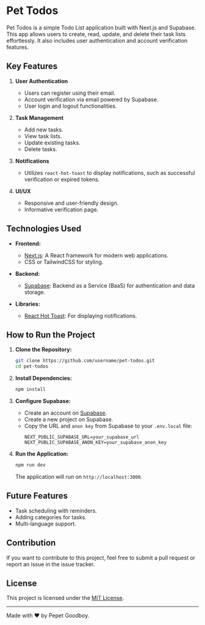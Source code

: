 # Pet Todos

Pet Todos is a simple Todo List application built with Next.js and Supabase. This app allows users to create, read, update, and delete their task lists effortlessly. It also includes user authentication and account verification features.

## Key Features

1. **User Authentication**

   - Users can register using their email.
   - Account verification via email powered by Supabase.
   - User login and logout functionalities.

2. **Task Management**

   - Add new tasks.
   - View task lists.
   - Update existing tasks.
   - Delete tasks.

3. **Notifications**

   - Utilizes `react-hot-toast` to display notifications, such as successful verification or expired tokens.

4. **UI/UX**
   - Responsive and user-friendly design.
   - Informative verification page.

## Technologies Used

- **Frontend:**

  - [Next.js](https://nextjs.org/): A React framework for modern web applications.
  - CSS or TailwindCSS for styling.

- **Backend:**

  - [Supabase](https://supabase.com/): Backend as a Service (BaaS) for authentication and data storage.

- **Libraries:**
  - [React Hot Toast](https://react-hot-toast.com/): For displaying notifications.

## How to Run the Project

1. **Clone the Repository:**

   ```bash
   git clone https://github.com/username/pet-todos.git
   cd pet-todos
   ```

2. **Install Dependencies:**

   ```bash
   npm install
   ```

3. **Configure Supabase:**

   - Create an account on [Supabase](https://supabase.com/).
   - Create a new project on Supabase.
   - Copy the URL and `anon key` from Supabase to your `.env.local` file:
     ```env
     NEXT_PUBLIC_SUPABASE_URL=your_supabase_url
     NEXT_PUBLIC_SUPABASE_ANON_KEY=your_supabase_anon_key
     ```

4. **Run the Application:**
   ```bash
   npm run dev
   ```
   The application will run on `http://localhost:3000`.

## Future Features

- Task scheduling with reminders.
- Adding categories for tasks.
- Multi-language support.

## Contribution

If you want to contribute to this project, feel free to submit a pull request or report an issue in the issue tracker.

## License

This project is licensed under the [MIT License](LICENSE).

---

Made with ❤️ by Pepet Goodboy.
